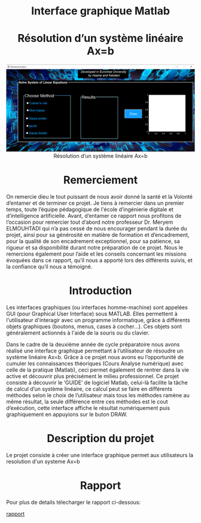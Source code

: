 <h1 align="center"> Interface graphique Matlab</h1>

<h1 align="center"> Résolution d’un système linéaire Ax=b</h1>
 <p align="center"> <img src="matlab-projet.png"><br>Résolution d’un système linéaire Ax=b</p> 

<h1 align="center"> Remerciement</h1>
On remercie dieu le tout puissant de nous avoir donné la santé et la Volonté
d’entamer et de terminer ce projet.
Je tiens à remercier dans un premier temps, toute l’équipe pédagogique de l'école
d’ingénierie digitale et d’intelligence artificielle.
Avant, d’entamer ce rapport nous profitons de l’occasion pour remercier tout
d’abord notre professeur Dr. Meryem ELMOUHTADI qui n’a pas cessé de nous
encourager pendant la durée du projet, ainsi pour sa générosité en matière de
formation et d’encadrement, pour la qualité de son encadrement exceptionnel,
pour sa patience, sa rigueur et sa disponibilité durant notre préparation de ce
projet. Nous le remercions également pour l’aide et les conseils concernant les
missions évoquées dans ce rapport, qu’il nous a apporté lors des différents suivis,
et la confiance qu’il nous a témoigné.
 
<h1 align="center"> Introduction</h1>
Les interfaces graphiques (ou interfaces homme-machine) sont appelées
GUI (pour Graphical User Interface) sous MATLAB. Elles permettent à
l'utilisateur d'interagir avec un programme informatique, grâce à différents objets
graphiques (boutons, menus, cases à cocher…). Ces objets sont généralement
actionnés à l'aide de la souris ou du clavier.

Dans le cadre de la deuxième année de cycle préparatoire nous avons réalisé une interface graphique permettant à
l’utilisateur de résoudre un système linéaire Ax=b.
Grâce à ce projet nous avons eu l’opportunité de cumuler les connaissances
théoriques (Cours Analyse numérique) avec celle de la pratique (Matlab), ceci
permet également de rentrer dans la vie active et découvrir plus précisément le
milieu professionnel.
Ce projet consiste à découvrir le ‘GUIDE’ de logiciel Matlab, celui-là
facilite la tâche de calcul d’un système linéaire, ce calcul peut se faire en différents
méthodes selon le choix de l’utilisateur mais tous les méthodes ramène au même
résultat, la seule différence entre ces méthodes est le cout d’exécution, cette
interface affiche le résultat numériquement puis graphiquement en appuyions sur
le buton DRAW.
<h1 align="center"> Description du projet</h1>
Le projet consiste à créer une interface graphique permet aux utilisateurs la resolution d'un systeme Ax=b
<h1 align="center"> Rapport</h1>
Pour plus de details télecharger le rapport ci-dessous:

[rapport](Rapport.pdf)
